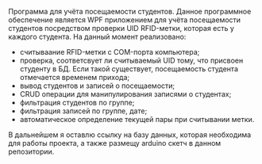 Программа для учёта посещаемости студентов.
Данное программное обеспечение является WPF приложением для учёта посещаемости студентов посредством проверки UID RFID-метки, которая есть у каждого студента.
На данный момент реализовано:
- считываание RFID-метки с COM-порта компьютера;
- проверка, соответсвует ли считываемый UID тому, что присвоен студенту в БД. Если такой существует, посещаемость студента отмечается временем прихода;
- вывод студентов и записей о посещаемости;
- CRUD операции для манипулирования записями о студентах;
- фильтрация студентов по группе;
- фильтрация записей по группе, дате;
- автоматическое определение текущей пары при считывании метки.

В дальнейшем я оставлю ссылку на базу данных, которая необходима для работы проекта, а также размещу arduino скетч в данном репозитории.